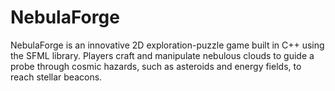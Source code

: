 # NebulaForge
NebulaForge is an innovative 2D exploration-puzzle game built in C++ using the SFML library. Players craft and manipulate nebulous clouds to guide a probe through cosmic hazards, such as asteroids and energy fields, to reach stellar beacons.
